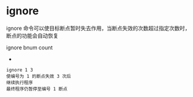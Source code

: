 # ignore

ignore 命令可以使目标断点暂时失去作用，当断点失效的次数超过指定次数时，断点的功能会自动恢复

ignore bnum count

- 
```shell
ignore 1 3
使编号为 1 的断点失效 3 次后
继续执行程序
最终程序仍暂停至编号 1 断点
```

